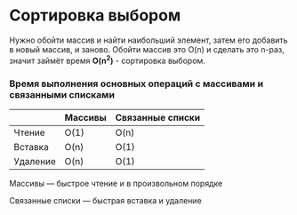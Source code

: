 # Сортировка выбором

Нужно обойти массив и найти наибольший элемент, затем его добавить в новый массив, и заново.
Обойти массив это O(n) и сделать это n-раз, значит займёт время **O(n<sup>2</sup>)** - сортировка выбором.

### Время выполнения основных операций с массивами и связанными списками
<table>
    <thead>
        <tr>
            <th></th>
            <th>Массивы</th>
            <th>Связанные списки</th>
        </tr>
    </thead>
    <tbod>
        <tr>
            <td>Чтение</td>
            <td>O(1)</td>
            <td>O(n)</td>
        </tr>
        <tr>
            <td>Вставка</td>
            <td>O(n)</td>
            <td>O(1)</td>
        </tr>
        <tr>
            <td>Удаление</td>
            <td>O(n)</td>
            <td>O(1)</td>
        </tr>
    </tbod>
</table>

Массивы — быстрое чтение и в произвольном порядке

Связанные списки — быстрая вставка и удаление

